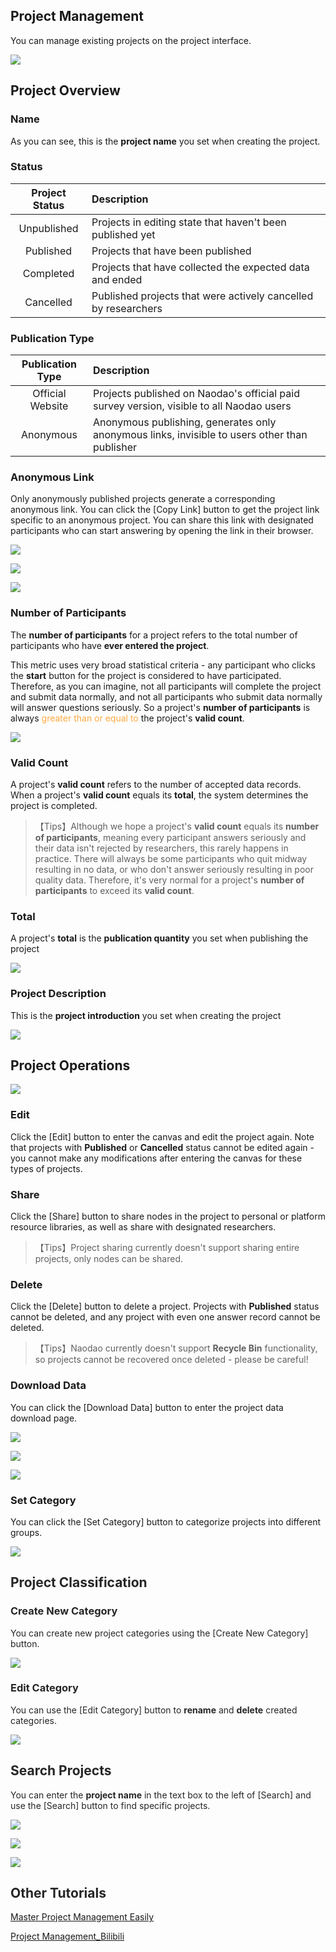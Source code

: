 
## Project Management <!-- {docsify-ignore-all} -->

You can manage existing projects on the project interface.

![](../images/2022/1653905707367-be30ceea-c29c-4da7-b51a-07c54fdfaf28.png)

## Project Overview
### Name

As you can see, this is the **project name** you set when creating the project.

### Status
| Project Status | Description |
| :---: | :--- |
| Unpublished | Projects in editing state that haven't been published yet |
| Published | Projects that have been published |
| Completed | Projects that have collected the expected data and ended |
| Cancelled | Published projects that were actively cancelled by researchers |


### Publication Type
| Publication Type | Description |
| :---: | :--- |
| Official Website | Projects published on Naodao's official paid survey version, visible to all Naodao users |
| Anonymous | Anonymous publishing, generates only anonymous links, invisible to users other than publisher |


### Anonymous Link
Only anonymously published projects generate a corresponding anonymous link. You can click the [Copy Link] button to get the project link specific to an anonymous project. You can share this link with designated participants who can start answering by opening the link in their browser.

![](../images/2022/1647583374879-12a27277-30a9-4cf3-8842-3d06ba326b68.png)

![](../images/2022/1647583362060-8b85c2e1-bb4d-4ab0-9d2f-260279085466.png)

![](../images/2022/1647583374961-12c1113b-92a8-4d12-a133-9000b0ee9927.gif)

### Number of Participants
The **number of participants** for a project refers to the total number of participants who have **ever entered the project**.

This metric uses very broad statistical criteria - any participant who clicks the **start** button for the project is considered to have participated. Therefore, as you can imagine, not all participants will complete the project and submit data normally, and not all participants who submit data normally will answer questions seriously. So a project's **number of participants** is always <font style="color:#FFA940;">greater than or equal to</font> the project's **valid count**.

![](../images/2022/1647583375118-36fe739e-1563-410e-8180-180101dfed13.png)

### Valid Count
A project's **valid count** refers to the number of accepted data records. When a project's **valid count** equals its **total**, the system determines the project is completed.

> 【Tips】Although we hope a project's **valid count** equals its **number of participants**, meaning every participant answers seriously and their data isn't rejected by researchers, this rarely happens in practice. There will always be some participants who quit midway resulting in no data, or who don't answer seriously resulting in poor quality data. Therefore, it's very normal for a project's **number of participants** to exceed its **valid count**.
>

### Total
A project's **total** is the **publication quantity** you set when publishing the project

![](../images/2022/1647583372856-167b76d4-61c0-445c-9571-fdf31f35fd4c.png)

### Project Description
This is the **project introduction** you set when creating the project

![](../images/2022/1647583375202-9f0f58a9-921a-4a65-ba95-d83f5293ea71.png)

## Project Operations
![](../images/2022/1647583375278-783ac098-220d-41a3-91e7-3a9496d22d23.png)

### Edit
Click the [Edit] button to enter the canvas and edit the project again. Note that projects with **Published** or **Cancelled** status cannot be edited again - you cannot make any modifications after entering the canvas for these types of projects.

### Share
Click the [Share] button to share nodes in the project to personal or platform resource libraries, as well as share with designated researchers.

> 【Tips】Project sharing currently doesn't support sharing entire projects, only nodes can be shared.
>

### Delete
Click the [Delete] button to delete a project. Projects with **Published** status cannot be deleted, and any project with even one answer record cannot be deleted.

> 【Tips】Naodao currently doesn't support **Recycle Bin** functionality, so projects cannot be recovered once deleted - please be careful!
>

### Download Data
You can click the [Download Data] button to enter the project data download page.

![](../images/2022/1647583375354-ce390526-5933-4d6d-aec3-3372fddf2d63.png)

![](../images/2022/1647583362060-8b85c2e1-bb4d-4ab0-9d2f-260279085466.png)

![](../images/2022/1647583375429-24557335-2b92-4ae3-9e1f-b18d161e759c.png)

### Set Category
You can click the [Set Category] button to categorize projects into different groups.

![](../images/2022/1647583376256-563f9c1d-7a33-47bb-acf3-97c8c733d46b.gif)

## <font style="color:rgb(38, 38, 38);">Project Classification</font>
### <font style="color:rgb(38, 38, 38);">Create New Category</font>


<font style="color:rgb(38, 38, 38);">You can create new project categories using the [Create New Category] button.</font>

![](../images/2022/1647583374276-2084cc69-201d-494f-b318-d1ae6e4f6186.gif)

### <font style="color:rgb(38, 38, 38);">Edit Category</font>
<font style="color:rgb(38, 38, 38);">  

You can use the [Edit Category] button to **rename** and **delete** created categories.

![](../images/2022/1647583374367-e0799766-7a1e-4ba8-abc2-a7438a3522ab.gif)

## <font style="color:rgb(38, 38, 38);">Search Projects</font>

You can enter the **project name** in the text box to the left of [Search] and use the [Search] button to find specific projects.

![](../images/2022/1647583374449-ae39b1cc-28e9-4857-891f-803da1ff0d1f.png)

![](../images/2022/1647583362060-8b85c2e1-bb4d-4ab0-9d2f-260279085466.png?x-oss-process=image%2Fresize%2Cw_328%2Climit_0)

![](../images/2022/1647583374528-17701966-6200-4872-9c48-ce93d9af5443.gif)

## Other Tutorials
[Master Project Management Easily](https://mp.weixin.qq.com/s/jjS1J3uVRkWS71wRosSdRw)

[Project Management_Bilibili](https://www.bilibili.com/video/BV1g14y147ZT?p=17)

